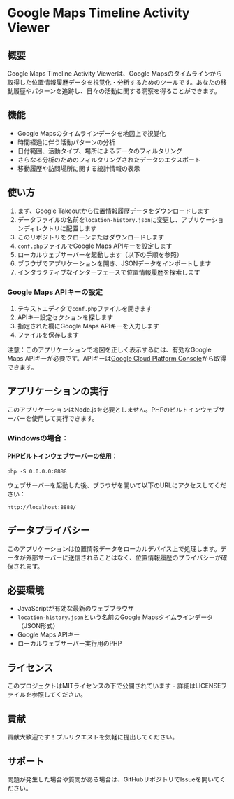 # Google Maps Timeline Activity Viewer

## 概要
Google Maps Timeline Activity Viewerは、Google Mapsのタイムラインから取得した位置情報履歴データを視覚化・分析するためのツールです。あなたの移動履歴やパターンを追跡し、日々の活動に関する洞察を得ることができます。

## 機能
- Google Mapsのタイムラインデータを地図上で視覚化
- 時間経過に伴う活動パターンの分析
- 日付範囲、活動タイプ、場所によるデータのフィルタリング
- さらなる分析のためのフィルタリングされたデータのエクスポート
- 移動履歴や訪問場所に関する統計情報の表示

## 使い方
1. まず、Google Takeoutから位置情報履歴データをダウンロードします
2. データファイルの名前を`location-history.json`に変更し、アプリケーションディレクトリに配置します
3. このリポジトリをクローンまたはダウンロードします
4. `conf.php`ファイルでGoogle Maps APIキーを設定します
5. ローカルウェブサーバーを起動します（以下の手順を参照）
6. ブラウザでアプリケーションを開き、JSONデータをインポートします
7. インタラクティブなインターフェースで位置情報履歴を探索します

### Google Maps APIキーの設定
1. テキストエディタで`conf.php`ファイルを開きます
2. APIキー設定セクションを探します
3. 指定された欄にGoogle Maps APIキーを入力します
4. ファイルを保存します

注意：このアプリケーションで地図を正しく表示するには、有効なGoogle Maps APIキーが必要です。APIキーは[Google Cloud Platform Console](https://console.cloud.google.com/)から取得できます。

## アプリケーションの実行
このアプリケーションはNode.jsを必要としません。PHPのビルトインウェブサーバーを使用して実行できます。

### Windowsの場合：

#### PHPビルトインウェブサーバーの使用：
```
php -S 0.0.0.0:8888
```

ウェブサーバーを起動した後、ブラウザを開いて以下のURLにアクセスしてください：
```
http://localhost:8888/
```

## データプライバシー
このアプリケーションは位置情報データをローカルデバイス上で処理します。データが外部サーバーに送信されることはなく、位置情報履歴のプライバシーが確保されます。

## 必要環境
- JavaScriptが有効な最新のウェブブラウザ
- `location-history.json`という名前のGoogle Mapsタイムラインデータ（JSON形式）
- Google Maps APIキー
- ローカルウェブサーバー実行用のPHP

## ライセンス
このプロジェクトはMITライセンスの下で公開されています - 詳細はLICENSEファイルを参照してください。

## 貢献
貢献大歓迎です！プルリクエストを気軽に提出してください。

## サポート
問題が発生した場合や質問がある場合は、GitHubリポジトリでIssueを開いてください。
